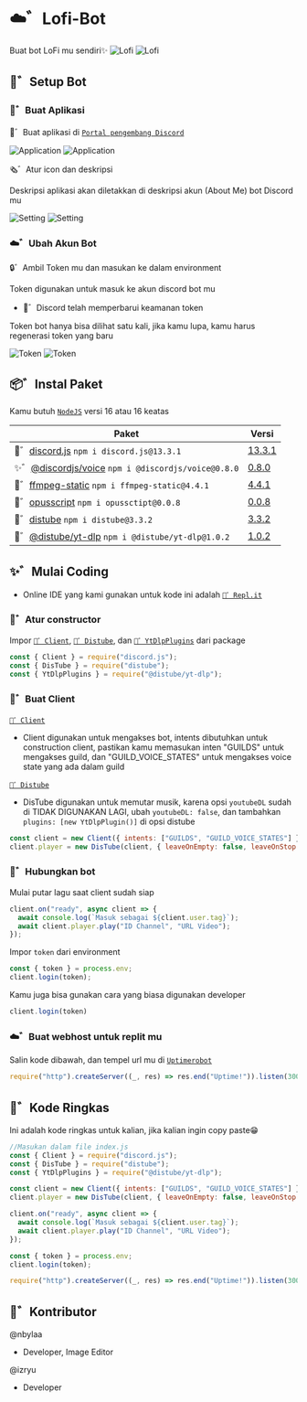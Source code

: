 # ☁️゛Lofi-Bot
Buat bot LoFi mu sendiri✨
![Lofi](./assets/lofi_black.png#gh-dark-mode-only)
![Lofi](./assets/lofi_white.png#gh-light-mode-only)

## 🍉゛Setup Bot
### 🥥゛Buat Aplikasi

🌿゛Buat aplikasi di [`Portal pengembang Discord`](https://discord.com/developers/applications)

![Application](./assets/aplikasi_dark.png#gh-dark-mode-only)
![Application](./assets/aplikasi_light.png#gh-light-mode-only)

🗞️゛Atur icon dan deskripsi

Deskripsi aplikasi akan diletakkan di deskripsi akun (About Me) bot Discord mu

![Setting](./assets/setting_dark.png#gh-dark-mode-only)
![Setting](./assets/setting_light.png#gh-light-mode-only)

### ☁️゛Ubah Akun Bot
🔒゛Ambil Token mu dan masukan ke dalam environment

Token digunakan untuk masuk ke akun discord bot mu
- 📣゛Discord telah memperbarui keamanan token

Token bot hanya bisa dilihat satu kali, jika kamu lupa, kamu harus regenerasi token yang baru

![Token](./assets/token_dark.png#gh-dark-mode-only)
![Token](./assets/token_light.png#gh-light-mode-only)

## 📦゛Instal Paket
Kamu butuh [`NodeJS`](https://nodejs.org) versi 16 atau 16 keatas

| Paket | Versi |
| - | - |
| 🥥゛[discord.js](https://www.npmjs.com/package/discord.js) `npm i discord.js@13.3.1` | [13.3.1](https://www.npmjs.com/package/discord.js/v/13.3.1) |
| ✨゛[@discordjs/voice](https://www.npmjs.com/package/@discordjs/voice) `npm i @discordjs/voice@0.8.0` | [0.8.0](https://www.npmjs.com/package/@discordjs/voice/v/0.8.0)|
| 🍃゛[ffmpeg-static](https://www.npmjs.com/package/ffmpeg-static) `npm i ffmpeg-static@4.4.1` | [4.4.1](https://www.npmjs.com/package/ffmpeg-static/v/4.4.1) |
| 🌸゛[opusscript](https://www.npmjs.com/package/opusscript) `npm i opussctipt@0.0.8` | [0.0.8](https://www.npmjs.com/package/opusscript/v/0.0.8) |
| 🌙゛[distube](https://www.npmjs.com/package/distube) `npm i distube@3.3.2` | [3.3.2](https://www.npmjs.com/package/distube/v/3.3.2) |
| 🌴゛[@distube/yt-dlp](https://www.npmjs.com/package/@distube/yt-dlp) `npm i @distube/yt-dlp@1.0.2` | [1.0.2](https://npmjs.com/package/@distube/yt-dlp/v/1.0.2) |

## ✨゛Mulai Coding

- Online IDE yang kami gunakan untuk kode ini adalah [`🍫゛Repl.it`](https://replit.com)

### 🍃゛Atur constructor
Impor [`🥥゛Client`](https://github.com/discordjs/discord.js/blob/main/packages/discord.js/src/client/Client.js), [`🌙゛Distube`](https://github.com/skick1234/DisTube/blob/main/src/DisTube.ts), dan [`🌴゛YtDlpPlugins`](https://github.com/distubejs/yt-dlp/blob/main/src/index.ts) dari package
```js
const { Client } = require("discord.js");
const { DisTube } = require("distube");
const { YtDlpPlugins } = require("@distube/yt-dlp");
```
### 🌸゛Buat Client
[`🥥゛Client`](https://github.com/discordjs/discord.js/blob/main/packages/discord.js/src/client/Client.js)
- Client digunakan untuk mengakses bot, intents dibutuhkan untuk construction client, pastikan kamu memasukan inten "GUILDS" untuk mengakses guild, dan "GUILD_VOICE_STATES" untuk mengakses voice state yang ada dalam guild

[`🌙゛Distube`](https://github.com/skick1234/DisTube/blob/main/src/DisTube.ts)
- DisTube digunakan untuk memutar musik, karena opsi `youtubeDL` sudah di TIDAK DIGUNAKAN LAGI, ubah `youtubeDL: false`, dan tambahkan `plugins: [new YtDlpPlugin()]` di opsi distube
```js
const client = new Client({ intents: ["GUILDS", "GUILD_VOICE_STATES"] });
client.player = new DisTube(client, { leaveOnEmpty: false, leaveOnStop: false, youtubeDL: false, plugins: [new YtDlpPlugin()] });
```
### 🌙゛Hubungkan bot
Mulai putar lagu saat client sudah siap
```js
client.on("ready", async client => {
  await console.log(`Masuk sebagai ${client.user.tag}`);
  await client.player.play("ID Channel", "URL Video");
});
```
Impor `token` dari environment
```js
const { token } = process.env;
client.login(token);
```
Kamu juga bisa gunakan cara yang biasa digunakan developer
```js
client.login(token)
```

### ☁️゛Buat webhost untuk replit mu
Salin kode dibawah, dan tempel url mu di [`Uptimerobot`](https://uptimerobot.com)
```js
require("http").createServer((_, res) => res.end("Uptime!")).listen(3000)
```
## 🏓゛Kode Ringkas
Ini adalah kode ringkas untuk kalian, jika kalian ingin copy paste😁
```js
//Masukan dalam file index.js
const { Client } = require("discord.js");
const { DisTube } = require("distube");
const { YtDlpPlugins } = require("@distube/yt-dlp");

const client = new Client({ intents: ["GUILDS", "GUILD_VOICE_STATES"] });
client.player = new DisTube(client, { leaveOnEmpty: false, leaveOnStop: false, youtubeDL: false, plugins: [new YtDlpPlugin()] });

client.on("ready", async client => {
  await console.log(`Masuk sebagai ${client.user.tag}`);
  await client.player.play("ID Channel", "URL Video");
});

const { token } = process.env;
client.login(token);

require("http").createServer((_, res) => res.end("Uptime!")).listen(3000)
```
## 💫゛Kontributor
@nbylaa
- Developer, Image Editor

@izryu
- Developer
